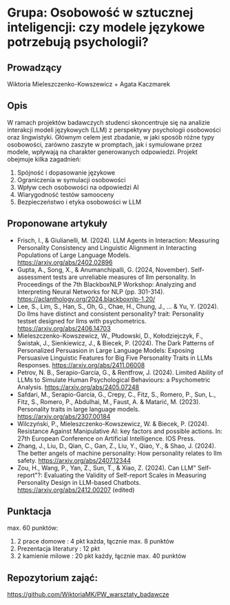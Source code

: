 # Grupa: Osobowość w sztucznej inteligencji: czy modele językowe potrzebują psychologii?

## Prowadzący
Wiktoria Mieleszczenko-Kowszewicz + Agata Kaczmarek

## Opis
W ramach projektów badawczych studenci skoncentruje się na analizie interakcji modeli językowych (LLM) z perspektywy psychologii osobowości oraz lingwistyki. Głównym celem jest zbadanie, w jaki sposób różne typy osobowości, zarówno zaszyte w promptach, jak i symulowane przez modele, wpływają na charakter generowanych odpowiedzi. Projekt obejmuje kilka zagadnień:
1. Spójność i dopasowanie językowe
2. Ograniczenia w symulacji osobowości
3. Wpływ cech osobowości na odpowiedzi AI
4. Wiarygodność testów samooceny
5. Bezpieczeństwo i etyka osobowości w LLM

## Proponowane artykuły

- Frisch, I., & Giulianelli, M. (2024). LLM Agents in Interaction: Measuring Personality Consistency and Linguistic Alignment in Interacting Populations of Large Language Models. https://arxiv.org/abs/2402.02896
- Gupta, A., Song, X., & Anumanchipalli, G. (2024, November). Self-assessment tests are unreliable measures of llm personality. In Proceedings of the 7th BlackboxNLP Workshop: Analyzing and Interpreting Neural Networks for NLP (pp. 301-314). https://aclanthology.org/2024.blackboxnlp-1.20/
- Lee, S., Lim, S., Han, S., Oh, G., Chae, H., Chung, J., ... & Yu, Y. (2024). Do llms have distinct and consistent personality? trait: Personality testset designed for llms with psychometrics. https://arxiv.org/abs/2406.14703 
- Mieleszczenko-Kowszewicz, W., Płudowski, D., Kołodziejczyk, F., Świstak, J., Sienkiewicz, J., & Biecek, P. (2024). The Dark Patterns of Personalized Persuasion in Large Language Models: Exposing Persuasive Linguistic Features for Big Five Personality Traits in LLMs Responses. https://arxiv.org/abs/2411.06008
- Petrov, N. B., Serapio-García, G., & Rentfrow, J. (2024). Limited Ability of LLMs to Simulate Human Psychological Behaviours: a Psychometric Analysis. https://arxiv.org/abs/2405.07248
- Safdari, M., Serapio-García, G., Crepy, C., Fitz, S., Romero, P., Sun, L., Fitz, S., Romero, P., Abdulhai, M.,  Faust, A. & Matarić, M. (2023). Personality traits in large language models. https://arxiv.org/abs/2307.00184
- Wilczyński, P., Mieleszczenko-Kowszewicz, W. & Biecek, P. (2024). Resistance Against Manipulative AI: key factors and possible actions. In: 27th European Conference on Artificial Intelligence. IOS Press.
- Zhang, J., Liu, D., Qian, C., Gan, Z., Liu, Y., Qiao, Y., & Shao, J. (2024). The better angels of machine personality: How personality relates to llm safety. https://arxiv.org/abs/2407.12344
- Zou, H., Wang, P., Yan, Z., Sun, T., & Xiao, Z. (2024). Can LLM" Self-report"?: Evaluating the Validity of Self-report Scales in Measuring Personality Design in LLM-based Chatbots. https://arxiv.org/abs/2412.00207 (edited)

## Punktacja
max. 60 punktów:

1. 2 prace domowe : 4 pkt każda, łącznie max. 8 punktów 
2. Prezentacja literatury : 12 pkt 
3. 2 kamienie milowe : 20 pkt każdy, łącznie max. 40 punktów
   



## Repozytorium zająć:

https://github.com/WiktoriaMK/PW_warsztaty_badawcze 

